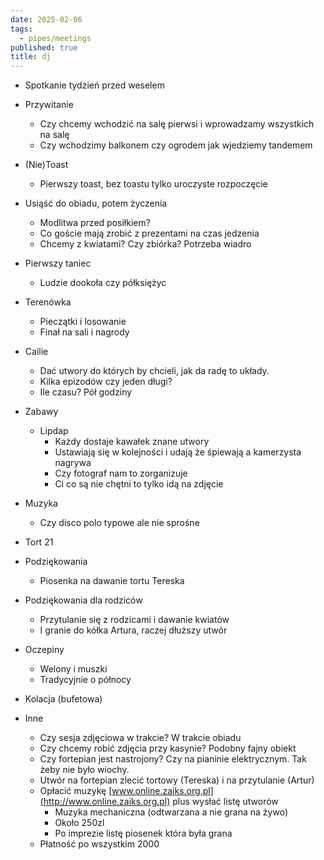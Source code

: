 ```yaml
---
date: 2025-02-06
tags:
  - pipes/meetings
published: true
title: dj
---
```

- Spotkanie tydzień przed weselem
- Przywitanie
	- Czy chcemy wchodzić na salę pierwsi i wprowadzamy wszystkich na salę
	- Czy wchodzimy balkonem czy ogrodem jak wjedziemy tandemem
- (Nie)Toast
	- Pierwszy toast, bez toastu tylko uroczyste rozpoczęcie
- Usiąść do obiadu, potem życzenia
	- Modlitwa przed posiłkiem?
	- Co goście mają zrobić z prezentami na czas jedzenia
	- Chcemy z kwiatami? Czy zbiórka? Potrzeba wiadro
- Pierwszy taniec
	- Ludzie dookoła czy półksiężyc
- Terenówka
	- Pieczątki i losowanie
	- Finał na sali i nagrody
- Cailie
	- Dać utwory do których by chcieli, jak da radę to układy.
	- Kilka epizodów czy jeden długi?
	- Ile czasu? Pół godziny
- Zabawy
	- Lipdap
		- Każdy dostaje kawałek znane utwory
		- Ustawiają się w kolejności i udają że śpiewają a kamerzysta nagrywa
		- Czy fotograf nam to zorganizuje
		- Ci co są nie chętni to tylko idą na zdjęcie
- Muzyka
	- Czy disco polo typowe ale nie sprośne
- Tort 21
- Podziękowania
	- Piosenka na dawanie tortu Tereska
- Podziękowania dla rodziców
	- Przytulanie się z rodzicami i dawanie kwiatów
	- I granie do kółka Artura, raczej dłuższy utwór
- Oczepiny
	- Welony i muszki
	- Tradycyjnie o północy
- Kolacja (bufetowa)

- Inne
	- Czy sesja zdjęciowa w trakcie? W trakcie obiadu
	- Czy chcemy robić zdjęcia przy kasynie? Podobny fajny obiekt
	- Czy fortepian jest nastrojony? Czy na pianinie elektrycznym. Tak żeby nie było wiochy.
	- Utwór na fortepian zlecić tortowy (Tereska) i na przytulanie (Artur)
	- Opłacić muzykę [www.online.zaiks.org.pl](http://www.online.zaiks.org.pl) plus wysłać listę utworów
		- Muzyka mechaniczna (odtwarzana a nie grana na żywo)
		- Około 250zl
		- Po imprezie listę piosenek która była grana
	- Płatność po wszystkim 2000